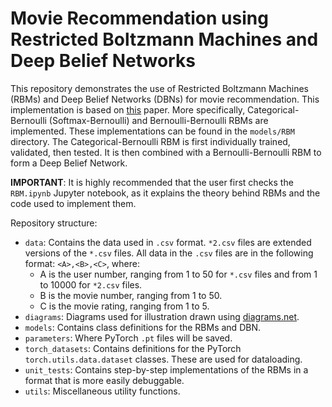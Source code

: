 # Movie Recommendation using Restricted Boltzmann Machines and Deep Belief Networks

This repository demonstrates the use of Restricted Boltzmann Machines (RBMs) and Deep Belief Networks (DBNs) for movie recommendation. This implementation is based on [this](https://dl.acm.org/doi/10.1145/1273496.1273596) paper. More specifically, Categorical-Bernoulli (Softmax-Bernoulli) and Bernoulli-Bernoulli RBMs are implemented. These implementations can be found in the `models/RBM` directory. The Categorical-Bernoulli RBM is first individually trained, validated, then tested. It is then combined with a Bernoulli-Bernoulli RBM to form a Deep Belief Network.

**IMPORTANT**: It is highly recommended that the user first checks the `RBM.ipynb` Jupyter notebook, as it explains the theory behind RBMs and the code used to implement them.

Repository structure:

* `data`: Contains the data used in `.csv` format. `*2.csv` files are extended versions of the `*.csv` files. All data in the `.csv` files are in the following format: `<A>,<B>,<C>`, where:
  * A is the user number, ranging from 1 to 50 for `*.csv` files and from 1 to 10000 for `*2.csv` files.
  * B is the movie number, ranging from 1 to 50.
  * C is the movie rating, ranging from 1 to 5.
* `diagrams`: Diagrams used for illustration drawn using [diagrams.net](https://www.diagrams.net/).
* `models`: Contains class definitions for the RBMs and DBN.
* `parameters`: Where PyTorch `.pt` files will be saved.
* `torch_datasets`: Contains definitions for the PyTorch `torch.utils.data.dataset` classes. These are used for dataloading.
* `unit_tests`: Contains step-by-step implementations of the RBMs in a format that is more easily debuggable.
* `utils`: Miscellaneous utility functions. 
